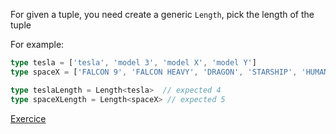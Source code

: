 For given a tuple, you need create a generic `Length`, pick the length of the tuple

For example:

```ts
type tesla = ['tesla', 'model 3', 'model X', 'model Y']
type spaceX = ['FALCON 9', 'FALCON HEAVY', 'DRAGON', 'STARSHIP', 'HUMAN SPACEFLIGHT']

type teslaLength = Length<tesla>  // expected 4
type spaceXLength = Length<spaceX> // expected 5
```

[Exercice](https://github.com/type-challenges/type-challenges/blob/main/questions/00018-easy-tuple-length/README.md?plain=1)